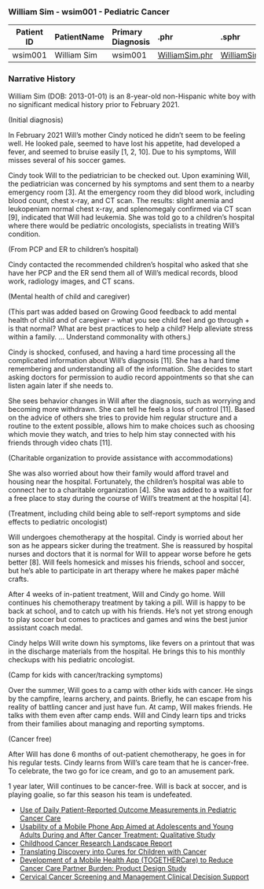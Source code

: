 ### William Sim - wsim001 - Pediatric Cancer


| Patient ID | PatientName   | Primary Diagnosis  | .phr | .sphr |
| ------------- | :-------- | :-------- | :-------- | :-------- | 
| wsim001 | William Sim | wsim001 | [WilliamSim.phr](WilliamSim.phr) |  [WilliamSim.sphr](WilliamSim.sphr) | 

### Narrative History

William Sim (DOB: 2013-01-01) is an 8-year-old non-Hispanic white boy with no significant medical history prior to February 2021.  

(Initial diagnosis)

In February 2021 Will’s mother Cindy noticed he didn’t seem to be feeling well. He looked pale, seemed to have lost his appetite, had developed a fever, and seemed to bruise easily [1, 2, 10]. Due to his symptoms, Will misses several of his soccer games. 

Cindy took Will to the pediatrician to be checked out. Upon examining Will, the pediatrician was concerned by his symptoms and sent them to a nearby emergency room [3]. At the emergency room they did blood work, including blood count, chest x-ray, and CT scan. The results: slight anemia and leukopeniam normal chest x-ray, and splenomegaly confirmed via CT scan [9], indicated that Will had leukemia. She was told go to a children’s hospital where there would be pediatric oncologists, specialists in treating Will’s condition. 

(From PCP and ER to children’s hospital)

Cindy contacted the recommended children’s hospital who asked that she have her PCP and the ER send them all of Will’s medical records, blood work, radiology images, and CT scans.  

(Mental health of child and caregiver)

(This part was added based on Growing Good feedback to add mental health of child and of caregiver – what you see child feel and go through + is that normal? What are best practices to help a child? Help alleviate stress within a family. … Understand commonality with others.) 

Cindy is shocked, confused, and having a hard time processing all the complicated information about Will’s diagnosis [11]. She has a hard time remembering and understanding all of the information. She decides to start asking doctors for permission to audio record appointments so that she can listen again later if she needs to.  

She sees behavior changes in Will after the diagnosis, such as worrying and becoming more withdrawn. She can tell he feels a loss of control [11]. Based on the advice of others she tries to provide him regular structure and a routine to the extent possible, allows him to make choices such as choosing which movie they watch, and tries to help him stay connected with his friends through video chats [11]. 

(Charitable organization to provide assistance with accommodations)

She was also worried about how their family would afford travel and housing near the hospital. Fortunately, the children’s hospital was able to connect her to a charitable organization [4]. She was added to a waitlist for a free place to stay during the course of Will’s treatment at the hospital [4]. 

(Treatment, including child being able to self-report symptoms and side effects to pediatric oncologist)

Will undergoes chemotherapy at the hospital. Cindy is worried about her son as he appears sicker during the treatment. She is reassured by hospital nurses and doctors that it is normal for Will to appear worse before he gets better [8]. Will feels homesick and misses his friends, school and soccer, but he’s able to participate in art therapy where he makes paper mâché crafts.  

After 4 weeks of in-patient treatment, Will and Cindy go home. Will continues his chemotherapy treatment by taking a pill. Will is happy to be back at school, and to catch up with his friends. He’s not yet strong enough to play soccer but comes to practices and games and wins the best junior assistant coach medal.  

Cindy helps Will write down his symptoms, like fevers on a printout that was in the discharge materials from the hospital. He brings this to his monthly checkups with his pediatric oncologist. 
 
(Camp for kids with cancer/tracking symptoms)

Over the summer, Will goes to a camp with other kids with cancer. He sings by the campfire, learns archery, and paints. Briefly, he can escape from his reality of battling cancer and just have fun. At camp, Will makes friends. He talks with them even after camp ends. Will and Cindy learn tips and tricks from their families about managing and reporting symptoms.  

(Cancer free)

After Will has done 6 months of out-patient chemotherapy, he goes in for his regular tests. Cindy learns from Will’s care team that he is cancer-free. To celebrate, the two go for ice cream, and go to an amusement park.  

1 year later, Will continues to be cancer-free. Will is back at soccer, and is playing goalie, so far this season his team is undefeated.  

- [Use of Daily Patient-Reported Outcome Measurements in Pediatric Cancer Care](https://jamanetwork.com/journals/jamanetworkopen/fullarticle/2794638)  
- [Usability of a Mobile Phone App Aimed at Adolescents and Young Adults During and After Cancer Treatment: Qualitative Study](https://cancer.jmir.org/2020/1/e15008/)
- [Childhood Cancer Research Landscape Report](https://www.cancer.org/research/acs-research-highlights/childhood-cancer-research-highlights/childhood-cancer-research-landscape-report.html)
- [Translating Discovery into Cures for Children with Cancer](https://www.cancer.org/content/dam/cancer-org/research/translating-discovery-into-cures-for-children-with-cancer-landscape-report.pdf)
- [Development of a Mobile Health App (TOGETHERCare) to Reduce Cancer Care Partner Burden: Product Design Study](https://formative.jmir.org/2021/8/e22608)
- [Cervical Cancer Screening and Management Clinical Decision Support](https://ccsm-cds-tools.github.io/ccsm-cds-dashboard/#/tests-fhir)


